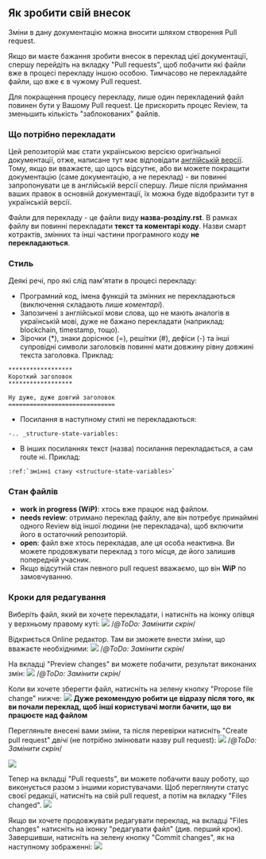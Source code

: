 
## Як зробити свій внесок
Зміни в дану документацію можна вносити шляхом створення Pull request.

Якщо ви маєте бажання зробити внесок в переклад цієї документації, спершу перейдіть на вкладку "Pull requests", щоб побачити які файли вже в процесі перекладу іншою особою. Тимчасово не перекладайте файли, що вже є в чужому Pull request.

Для покращення процесу перекладу, лише один перекладений файл повинен бути у Вашому Pull request. Це прискорить процес Review, та зменьшить кількість "заблокованих" файлів.

### Що потрібно перекладати
Цей репозиторій має стати українською версією оригінальної документації, отже, написане тут має відповідати [англійській версії](https://github.com/ethereum/solidity/tree/develop/docs "Документація останньої версії Solidity"). Тому, якщо ви вважаєте, що щось відсутнє, або ви можете покращити документацію (саме документацію, а не переклад) - ви повинні запропонувати це в англійській версії спершу. Лише після приймання ваших правок в основній документації, їх можна буде відобразити тут в українській версії.

Файли для перекладу - це файли виду **назва-розділу.rst**. В рамках файлу ви повинні перекладати **текст та коментарі коду**. Назви смарт котрактів, змінних та інші частини програмного коду **не перекладаються**.


### Стиль
Деякі речі, про які слід пам'ятати в процесі перекладу:
* Програмний код, імена функцій та змінних не перекладаються (виключення складають лише *коментарі*).
* Запозичені з англійської мови слова, що не мають аналогів в українській мові, дуже не бажано перекладати (наприклад: blockchain, timestamp, тощо).
* Зірочки (\*), знаки доріснює (=), решітки (#), дефіси (-) та інші супровідні символи заголовків повинні мати довжину рівну довжині текста заголовка. Приклад:

~~~
******************
Короткий заголовок
******************

Ну дуже, дуже довгий заголовок
==============================
~~~
* Посилання в наступному стилі не перекладаються:
~~~
-.. _structure-state-variables:
~~~
* В інших посиланнях текст (назва) посилання перекладається, а сам route ні. Приклад:
~~~
:ref:`змінні стану <structure-state-variables>`
~~~

### Стан файлів
* **work in progress (WiP)**: хтось вже працює над файлом.
* **needs review**: отримано переклад файлу, але він потребує принаймні одного Review від іншої людини (не перекладача), щоб включити його в остаточний репозиторій.
* **open**: файл вже хтось перекладав, але ця особа неактивна. Ви можете продовжувати переклад з того місця, де його залишив попередній учасник.
*  Якщо відсутній стан певного pull request вважаємо, що він **WiP** по замовчуванню.

### Кроки для редагування
Виберіть файл, який ви хочете перекладати, і натисніть на іконку олівця у верхньому правому куті:
![](http://i.imgur.com/B6jRrsZ.png) /*@ToDo: Замінити скрін*/ 

Відкриється Online редактор. Там ви зможете внести зміни, що вважаєте необхідними:
![](http://i.imgur.com/RMrIMWW.png)
/*@ToDo: Замінити скрін*/ 

На вкладці "Preview changes" ви можете побачити, результат виконаних змін:
![](http://i.imgur.com/hUlAlcj.png)
/*@ToDo: Замінити скрін*/ 

 Коли ви хочете зберегти файл, натисніть на зелену кнопку "Propose file change" нижче:
![](http://i.imgur.com/F24VZal.png)
 **Дуже рекомендую робити це відразу після того, як ви почали переклад, щоб інші користувачі могли бачити, що ви працюєте над файлом**

Перегляньте внесені вами зміни, та після перевірки натисніть "Create pull request" *двічі* (не потрібно змінювати назву pull request):
![](http://i.imgur.com/CZrIxLK.png)
/*@ToDo: Замінити скрін*/ 

![](http://i.imgur.com/EmDXLd1.png)

Тепер на вкладці "Pull requests", ви можете побачити вашу роботу, що виконується разом з іншими користувачами. Щоб переглянути статус своєї редакції, натисніть на свій pull request, а потім на вкладку "Files changed".
![](http://i.imgur.com/TOymUt4.png)

Якщо ви хочете продовжувати редагувати переклад, на вкладці "Files changes" натисніть на іконку "редагувати файл" (див. перший крок). Завершивши, натисніть на зелену кнопку "Commit changes", як на наступному зображенні:
![](http://i.imgur.com/mSu1fZK.png)
